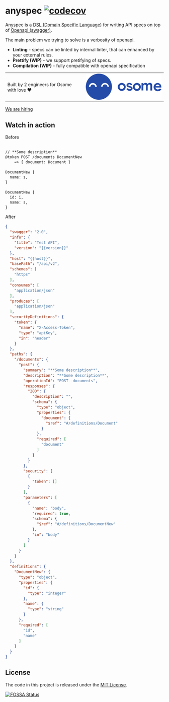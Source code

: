 # anyspec [![codecov](https://codecov.io/gh/frolovdev/anyspec/branch/master/graph/badge.svg?token=8D8S09PRQI)](https://codecov.io/gh/frolovdev/anyspec)

Anyspec is a [DSL (Domain Specific Language)](https://en.wikipedia.org/wiki/Domain-specific_language) for writing API specs on top of [Openapi (swagger)](https://swagger.io/specification/).

The main problem we trying to solve is a verbosity of openapi.

* **Linting** - specs can be linted by internal linter, that can enhanced by your external rules.
* **Prettify (WIP)** - we support pretifying of specs.
* **Compilation (WIP)** - fully compatible with openapi specification

<table>
    <tbody>
        <tr>
          <td valign="middle">Built by 2 engineers for Osome with love ❤️</td>
          <td valign="middle">
            <img src="https://raw.githubusercontent.com/frolovdev/anyspec/master/assets/osome.svg" />
          </td>
        </tr>
    </tbody>
</table> 

[We are hiring](https://osome.com/careers/positions/)

## Watch in action

Before
```

// **Some description**
@token POST /documents DocumentNew
    => { document: Document }

DocumentNew {
  name: s, 
}

DocumentNew {
  id: i,
  name: s,
}
```

After

```json
{
  "swagger": "2.0",
  "info": {
    "title": "Test API",
    "version": "{{version}}"
  },
  "host": "{{host}}",
  "basePath": "/api/v2",
  "schemes": [
    "https"
  ],
  "consumes": [
    "application/json"
  ],
  "produces": [
    "application/json"
  ],
  "securityDefinitions": {
    "token": {
      "name": "X-Access-Token",
      "type": "apiKey",
      "in": "header"
    }
  },
  "paths": {
    "/documents": {
      "post": {
        "summary": "**Some description**",
        "description": "**Some description**",
        "operationId": "POST--documents",
        "responses": {
          "200": {
            "description": "",
            "schema": {
              "type": "object",
              "properties": {
                "document": {
                  "$ref": "#/definitions/Document"
                }
              },
              "required": [
                "document"
              ]
            }
          }
        },
        "security": [
          {
            "token": []
          }
        ],
        "parameters": [
          {
            "name": "body",
            "required": true,
            "schema": {
              "$ref": "#/definitions/DocumentNew"
            },
            "in": "body"
          }
        ]
      }
    }
  },
  "definitions": {
    "DocumentNew": {
      "type": "object",
      "properties": {
        "id": {
          "type": "integer"
        },
        "name": {
          "type": "string"
        }
      },
      "required": [
        "id",
        "name"
      ]
    }
  }
}
```

## License

The code in this project is released under the [MIT License](LICENSE).

[![FOSSA Status](https://app.fossa.com/api/projects/git%2Bgithub.com%2Ffrolovdev%2Fanyspec.svg?type=large)](https://app.fossa.com/projects/git%2Bgithub.com%2Ffrolovdev%2Fanyspec?ref=badge_large)
